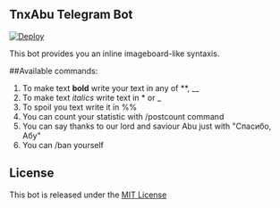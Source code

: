 ## TnxAbu Telegram Bot

[![Deploy](https://www.herokucdn.com/deploy/button.svg)](https://heroku.com/deploy)

This bot provides you an inline imageboard-like syntaxis. 

##Available commands: 
1. To make text **bold** write your text in any of **, __
2. To make text *italics* write text in * or _
3. To spoil you text write it in %%
4. You can count your statistic with /postcount command 
5. You can say thanks to our lord and saviour Abu just with "Спасибо, Абу"
6. You can /ban yourself

## License

This bot is released under the [MIT License](http://www.opensource.org/licenses/MIT)

